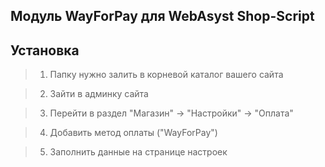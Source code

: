 Модуль WayForPay для WebAsyst Shop-Script
----

Установка
----
>1. Папку нужно залить в корневой каталог вашего сайта 

>2. Зайти в админку сайта

>3. Перейти в раздел "Магазин" -> "Настройки" -> "Оплата"

>4. Добавить метод оплаты ("WayForPay")

>5. Заполнить данные на странице настроек

